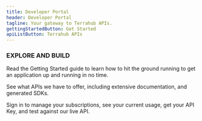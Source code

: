 ```yaml
---
title: Developer Portal
header: Developer Portal
tagline: Your gateway to Terrahub APIs.
gettingStartedButton: Get Started
apiListButton: Terrahub APIs
---
```


### EXPLORE AND BUILD
        
Read the Getting Started guide to learn how to hit the ground running to get an application up and running in no time.

See what APIs we have to offer, including extensive documentation, and generated SDKs.

Sign in to manage your subscriptions, see your current usage, get your API Key, and test against our live API.

